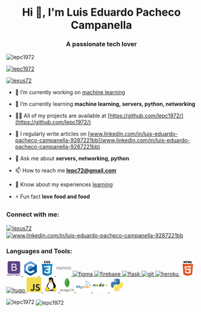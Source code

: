 <h1 align="center">Hi 👋, I'm Luis Eduardo Pacheco Campanella</h1>
<h3 align="center">A passionate tech lover</h3>

<p align="left"> <img src="https://komarev.com/ghpvc/?username=lepc1972&label=Profile%20views&color=0e75b6&style=flat" alt="lepc1972" /> </p>

<p align="left"> <a href="https://github.com/ryo-ma/github-profile-trophy"><img src="https://github-profile-trophy.vercel.app/?username=lepc1972" alt="lepc1972" /></a> </p>

<p align="left"> <a href="https://twitter.com/lexus72" target="blank"><img src="https://img.shields.io/twitter/follow/lexus72?logo=twitter&style=for-the-badge" alt="lexus72" /></a> </p>

- 🔭 I’m currently working on [machine learning](https://www.udemy.com/course/machinelearningpython/learn/lecture/9811680?start=975#announcements)

- 🌱 I’m currently learning **machine learning, servers, python, networking**

- 👨‍💻 All of my projects are available at [https://github.com/lepc1972/](https://github.com/lepc1972/)

- 📝 I regularly write articles on [www.linkedin.com/in/luis-eduardo-pacheco-campanella-9287221bb](www.linkedin.com/in/luis-eduardo-pacheco-campanella-9287221bb)

- 💬 Ask me about **servers, networking, python**

- 📫 How to reach me **lepc72@gmail.com**

- 📄 Know about my experiences [learning](learning)

- ⚡ Fun fact **love food and food**

<h3 align="left">Connect with me:</h3>
<p align="left">
<a href="https://twitter.com/lexus72" target="blank"><img align="center" src="https://raw.githubusercontent.com/rahuldkjain/github-profile-readme-generator/master/src/images/icons/Social/twitter.svg" alt="lexus72" height="30" width="40" /></a>
<a href="https://linkedin.com/in/www.linkedin.com/in/luis-eduardo-pacheco-campanella-9287221bb" target="blank"><img align="center" src="https://raw.githubusercontent.com/rahuldkjain/github-profile-readme-generator/master/src/images/icons/Social/linked-in-alt.svg" alt="www.linkedin.com/in/luis-eduardo-pacheco-campanella-9287221bb" height="30" width="40" /></a>
</p>

<h3 align="left">Languages and Tools:</h3>
<p align="left"> <a href="https://getbootstrap.com" target="_blank"> <img src="https://raw.githubusercontent.com/devicons/devicon/master/icons/bootstrap/bootstrap-plain-wordmark.svg" alt="bootstrap" width="40" height="40"/> </a> <a href="https://www.cprogramming.com/" target="_blank"> <img src="https://raw.githubusercontent.com/devicons/devicon/master/icons/c/c-original.svg" alt="c" width="40" height="40"/> </a> <a href="https://www.w3schools.com/css/" target="_blank"> <img src="https://raw.githubusercontent.com/devicons/devicon/master/icons/css3/css3-original-wordmark.svg" alt="css3" width="40" height="40"/> </a> <a href="https://expressjs.com" target="_blank"> <img src="https://raw.githubusercontent.com/devicons/devicon/master/icons/express/express-original-wordmark.svg" alt="express" width="40" height="40"/> </a> <a href="https://www.figma.com/" target="_blank"> <img src="https://www.vectorlogo.zone/logos/figma/figma-icon.svg" alt="figma" width="40" height="40"/> </a> <a href="https://firebase.google.com/" target="_blank"> <img src="https://www.vectorlogo.zone/logos/firebase/firebase-icon.svg" alt="firebase" width="40" height="40"/> </a> <a href="https://flask.palletsprojects.com/" target="_blank"> <img src="https://www.vectorlogo.zone/logos/pocoo_flask/pocoo_flask-icon.svg" alt="flask" width="40" height="40"/> </a> <a href="https://git-scm.com/" target="_blank"> <img src="https://www.vectorlogo.zone/logos/git-scm/git-scm-icon.svg" alt="git" width="40" height="40"/> </a> <a href="https://heroku.com" target="_blank"> <img src="https://www.vectorlogo.zone/logos/heroku/heroku-icon.svg" alt="heroku" width="40" height="40"/> </a> <a href="https://www.w3.org/html/" target="_blank"> <img src="https://raw.githubusercontent.com/devicons/devicon/master/icons/html5/html5-original-wordmark.svg" alt="html5" width="40" height="40"/> </a> <a href="https://gohugo.io/" target="_blank"> <img src="https://api.iconify.design/logos-hugo.svg" alt="hugo" width="40" height="40"/> </a> <a href="https://developer.mozilla.org/en-US/docs/Web/JavaScript" target="_blank"> <img src="https://raw.githubusercontent.com/devicons/devicon/master/icons/javascript/javascript-original.svg" alt="javascript" width="40" height="40"/> </a> <a href="https://www.linux.org/" target="_blank"> <img src="https://raw.githubusercontent.com/devicons/devicon/master/icons/linux/linux-original.svg" alt="linux" width="40" height="40"/> </a> <a href="https://www.mongodb.com/" target="_blank"> <img src="https://raw.githubusercontent.com/devicons/devicon/master/icons/mongodb/mongodb-original-wordmark.svg" alt="mongodb" width="40" height="40"/> </a> <a href="https://www.mysql.com/" target="_blank"> <img src="https://raw.githubusercontent.com/devicons/devicon/master/icons/mysql/mysql-original-wordmark.svg" alt="mysql" width="40" height="40"/> </a> <a href="https://nodejs.org" target="_blank"> <img src="https://raw.githubusercontent.com/devicons/devicon/master/icons/nodejs/nodejs-original-wordmark.svg" alt="nodejs" width="40" height="40"/> </a> <a href="https://www.python.org" target="_blank"> <img src="https://raw.githubusercontent.com/devicons/devicon/master/icons/python/python-original.svg" alt="python" width="40" height="40"/> </a> </p>

<p><img align="left" src="https://github-readme-stats.vercel.app/api/top-langs?username=lepc1972&show_icons=true&locale=en&layout=compact" alt="lepc1972" /></p>

<p>&nbsp;<img align="center" src="https://github-readme-stats.vercel.app/api?username=lepc1972&show_icons=true&locale=en" alt="lepc1972" /></p>


